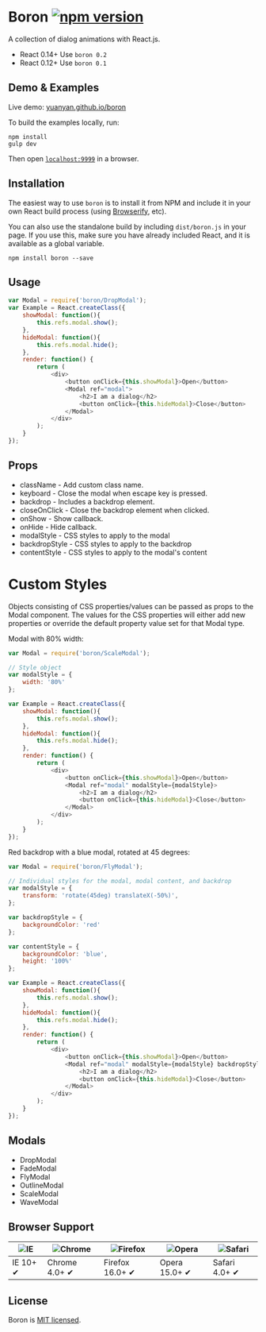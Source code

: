 Boron  [![npm version](https://badge.fury.io/js/boron2.svg)](http://badge.fury.io/js/boron2)
=====

A collection of dialog animations with React.js.

* React 0.14+ Use `boron 0.2`
* React 0.12+ Use `boron 0.1`

## Demo & Examples

Live demo: [yuanyan.github.io/boron](http://yuanyan.github.io/boron/)

To build the examples locally, run:

```
npm install
gulp dev
```

Then open [`localhost:9999`](http://localhost:9999) in a browser.

## Installation

The easiest way to use `boron` is to install it from NPM and include it in your own React build process (using [Browserify](http://browserify.org), etc).

You can also use the standalone build by including `dist/boron.js` in your page. If you use this, make sure you have already included React, and it is available as a global variable.

```
npm install boron --save
```

## Usage

``` javascript
var Modal = require('boron/DropModal');
var Example = React.createClass({
    showModal: function(){
        this.refs.modal.show();
    },
    hideModal: function(){
        this.refs.modal.hide();
    },
    render: function() {
        return (
            <div>
                <button onClick={this.showModal}>Open</button>
                <Modal ref="modal">
                    <h2>I am a dialog</h2>
                    <button onClick={this.hideModal}>Close</button>
                </Modal>
            </div>
        );
    }
});
```

## Props

* className - Add custom class name.
* keyboard - Close the modal when escape key is pressed.
* backdrop - Includes a backdrop element.
* closeOnClick - Close the backdrop element when clicked.
* onShow - Show callback.
* onHide - Hide callback.
* modalStyle - CSS styles to apply to the modal
* backdropStyle - CSS styles to apply to the backdrop
* contentStyle - CSS styles to apply to the modal's content

# Custom Styles
Objects consisting of CSS properties/values can be passed as props to the Modal component.
The values for the CSS properties will either add new properties or override the default property value set for that Modal type.

Modal with 80% width:
``` javascript
var Modal = require('boron/ScaleModal');

// Style object
var modalStyle = {
    width: '80%'
};

var Example = React.createClass({
    showModal: function(){
        this.refs.modal.show();
    },
    hideModal: function(){
        this.refs.modal.hide();
    },
    render: function() {
        return (
            <div>
                <button onClick={this.showModal}>Open</button>
                <Modal ref="modal" modalStyle={modalStyle}>
                    <h2>I am a dialog</h2>
                    <button onClick={this.hideModal}>Close</button>
                </Modal>
            </div>
        );
    }
});
```

Red backdrop with a blue modal, rotated at 45 degrees:
``` javascript
var Modal = require('boron/FlyModal');

// Individual styles for the modal, modal content, and backdrop
var modalStyle = {
    transform: 'rotate(45deg) translateX(-50%)',
};

var backdropStyle = {
    backgroundColor: 'red'
};

var contentStyle = {
    backgroundColor: 'blue',
    height: '100%'
};

var Example = React.createClass({
    showModal: function(){
        this.refs.modal.show();
    },
    hideModal: function(){
        this.refs.modal.hide();
    },
    render: function() {
        return (
            <div>
                <button onClick={this.showModal}>Open</button>
                <Modal ref="modal" modalStyle={modalStyle} backdropStyle={backdropStyle} contentStyle={contentStyle}>
                    <h2>I am a dialog</h2>
                    <button onClick={this.hideModal}>Close</button>
                </Modal>
            </div>
        );
    }
});
```


## Modals

* DropModal
* FadeModal
* FlyModal
* OutlineModal
* ScaleModal
* WaveModal

## Browser Support

![IE](https://raw.github.com/alrra/browser-logos/master/internet-explorer/internet-explorer_48x48.png) | ![Chrome](https://raw.github.com/alrra/browser-logos/master/chrome/chrome_48x48.png) | ![Firefox](https://raw.github.com/alrra/browser-logos/master/firefox/firefox_48x48.png) | ![Opera](https://raw.github.com/alrra/browser-logos/master/opera/opera_48x48.png) | ![Safari](https://raw.github.com/alrra/browser-logos/master/safari/safari_48x48.png)
--- | --- | --- | --- | --- |
IE 10+ ✔ | Chrome 4.0+ ✔ | Firefox 16.0+ ✔ | Opera 15.0+ ✔ | Safari 4.0+ ✔ |

## License

Boron is [MIT licensed](./LICENSE).
